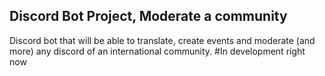 ## Discord Bot Project, Moderate a community
Discord bot that will be able to translate, create events and moderate (and more) any discord of an international community.
#In development right now


